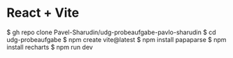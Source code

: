# React + Vite

$ gh repo clone Pavel-Sharudin/udg-probeaufgabe-pavlo-sharudin
$ cd udg-probeaufgabe
$ npm create vite@latest
$ npm install papaparse
$ npm install recharts
$ npm run dev
